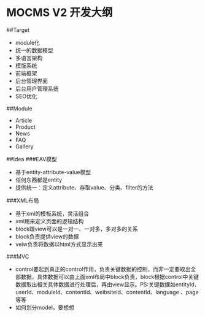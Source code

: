 MOCMS V2 开发大纲
============

##Target
- module化
- 统一的数据模型
- 多语言架构
- 模版系统
- 前端框架
- 后台管理界面
- 后台用户管理系统
- SEO优化

##Module
- Article
- Product
- News
- FAQ
- Gallery

##Idea 
###EAV模型
- 基于entity-attribute-value模型
- 任何东西都是entity
- 提供统一：定义attribute、存取value、分类、filter的方法　
 
###XML布局
- 基于xml的模板系统，灵活组合
- xml用来定义页面的逻辑结构
- block跟view可以是一对一、一对多，多对多的关系
- block负责提供view的数据
- veiw负责将数据以html方式显示出来
 
###MVC
- control要起到真正的control作用，负责关键数据的控制，而非一定要取出全部数据，具体数据可以由上面xml布局中block负责，block根据control中关键数据取出相关具体数据进行处理后，再由view显示。PS:关键数据如entityId、userId、moduleId、contentId、weibsiteId、contentId、language 、page等等
- 如何划分model，要想想
